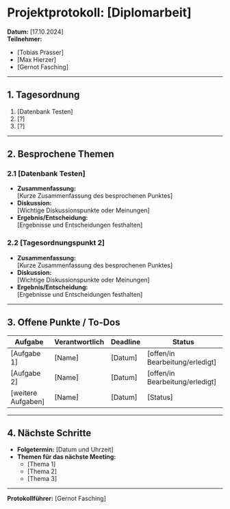 # Projektprotokoll: **[Diplomarbeit]**

**Datum:** [17.10.2024]  
**Teilnehmer:**  
- [Tobias Prasser]  
- [Max Hierzer]  
- [Gernot Fasching]  

---

## 1. Tagesordnung
1. [Datenbank Testen]
2. [?]
3. [?]

---

## 2. Besprochene Themen
### 2.1 [Datenbank Testen]
- **Zusammenfassung:**  
  [Kurze Zusammenfassung des besprochenen Punktes]
- **Diskussion:**  
  [Wichtige Diskussionspunkte oder Meinungen]
- **Ergebnis/Entscheidung:**  
  [Ergebnisse und Entscheidungen festhalten]

### 2.2 [Tagesordnungspunkt 2]
- **Zusammenfassung:**  
  [Kurze Zusammenfassung des besprochenen Punktes]
- **Diskussion:**  
  [Wichtige Diskussionspunkte oder Meinungen]
- **Ergebnis/Entscheidung:**  
  [Ergebnisse und Entscheidungen festhalten]


---

## 3. Offene Punkte / To-Dos
| Aufgabe            | Verantwortlich | Deadline       | Status       |
|--------------------|----------------|----------------|--------------|
| [Aufgabe 1]        | [Name]         | [Datum]        | [offen/in Bearbeitung/erledigt] |
| [Aufgabe 2]        | [Name]         | [Datum]        | [offen/in Bearbeitung/erledigt] |
| [weitere Aufgaben] | [Name]         | [Datum]        | [Status]     |

---

## 4. Nächste Schritte
- **Folgetermin:** [Datum und Uhrzeit]  
- **Themen für das nächste Meeting:**  
  - [Thema 1]  
  - [Thema 2]  
  - [Thema 3]  

---

**Protokollführer:** [Gernot Fasching]
